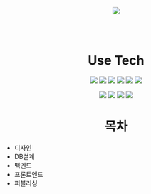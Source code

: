 <p align="center">
  <img src="https://capsule-render.vercel.app/api?type=Waving&color=auto&height=300&section=header&text=No%20Wait&fontSize=90" />
</p>
</br>
</br>

<h1 align="center">
  Use Tech
</h1>

<p align="center">
  <img src="https://img.shields.io/badge/Vue.js-4FC08D?style=flat-square&logo=Vue.js&logoColor=white"/>
  <img src="https://img.shields.io/badge/Vuetify.js 2.5.8-1867C0?style=flat-square&logo=Vuetify&logoColor=white"/>
  <img src="https://img.shields.io/badge/Node.js 14.17-339933?style=flat-square&logo=Node.js&logoColor=white"/>
  <img src="https://img.shields.io/badge/HTML5-E34F26?style=flat-square&logo=HTML5&logoColor=white"/>
  <img src="https://img.shields.io/badge/CSS3-1572B6?style=flat-square&logo=CSS3&logoColor=white"/>
  <img src="https://img.shields.io/badge/IntelliJ%20IDEA-000000?style=flat-square&logo=IntelliJ%20IDEA&logoColor=white"/>
</p>
<p align="center">
  <img src="https://img.shields.io/badge/MySQL 8.0-4479A1?style=flat-square&logo=MySQL&logoColor=white"/>
  <img src="https://img.shields.io/badge/Postman-FF6C37?style=flat-square&logo=Postman&logoColor=white"/>
  <img src="https://img.shields.io/badge/npm-CB3837?style=flat-square&logo=npm&logoColor=white"/>
  <img src="https://img.shields.io/badge/Express.js-000000?style=flat-square&logo=Express&logoColor=white"/>
</p>

<h1 align="center">
  목차
</h1>
<ul>
  <li>디자인</li>
  <li>DB설계</li>
  <li>백엔드</li>
  <li>프론트엔드</li>
  <li>퍼블리싱</li>
</ul>
